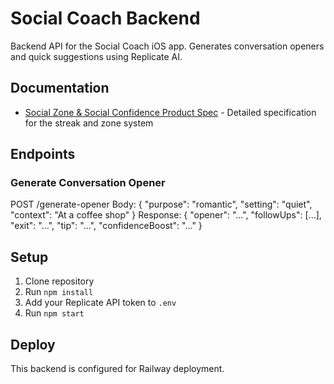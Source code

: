 # Social Coach Backend

Backend API for the Social Coach iOS app. Generates conversation openers and quick suggestions using Replicate AI.

## Documentation
- [Social Zone & Social Confidence Product Spec](./PRODUCT_SPEC.md) - Detailed specification for the streak and zone system

## Endpoints



### Generate Conversation Opener
POST /generate-opener
Body: { "purpose": "romantic", "setting": "quiet", "context": "At a coffee shop" }
Response: { "opener": "...", "followUps": [...], "exit": "...", "tip": "...", "confidenceBoost": "..." }

## Setup
1. Clone repository
2. Run `npm install`
3. Add your Replicate API token to `.env`
4. Run `npm start`

## Deploy
This backend is configured for Railway deployment.
